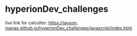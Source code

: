 # hyperionDev_challenges

live link for calcultor: https://jayson-manas.github.io/hyperionDev_challenges/javascript/index.html